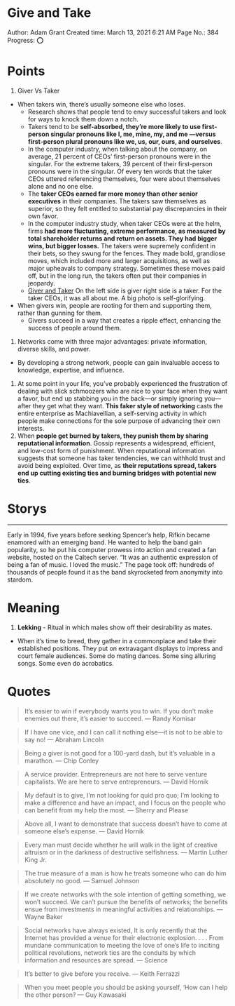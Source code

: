 # Give and Take

Author: Adam Grant Created time: March 13, 2021 6:21 AM Page No.: 384 Progress:
⭕

# Points

1. Giver Vs Taker

- When takers win, there’s usually someone else who loses.
  - Research shows that people tend to envy successful takers and look for ways
    to knock them down a notch.
  - Takers tend to be **self-absorbed, they’re more likely to use first-person
    singular pronouns like I, me, mine, my, and me —versus first-person plural
    pronouns like we, us, our, ours, and ourselves**.
  - In the computer industry, when talking about the company, on average, 21
    percent of CEOs’ first-person pronouns were in the singular. For the extreme
    takers, 39 percent of their first-person pronouns were in the singular. Of
    every ten words that the taker CEOs uttered referencing themselves, four
    were about themselves alone and no one else.
  - The **taker CEOs earned far more money than other senior executives** in
    their companies. The takers saw themselves as superior, so they felt
    entitled to substantial pay discrepancies in their own favor.
  - In the computer industry study, when taker CEOs were at the helm, firms
    **had more fluctuating, extreme performance, as measured by total
    shareholder returns and return on assets. They had bigger wins, but bigger
    losses.** The takers were supremely confident in their bets, so they swung
    for the fences. They made bold, grandiose moves, which included more and
    larger acquisitions, as well as major upheavals to company strategy.
    Sometimes these moves paid off, but in the long run, the takers often put
    their companies in jeopardy.
  - [Giver and Taker](https://photos.app.goo.gl/oD8CY1bvWHL9kmc97) On the left
    side is giver right side is a taker. For the taker CEOs, it was all about
    me. A big photo is self-glorifying.
- When givers win, people are rooting for them and supporting them, rather than
  gunning for them.
  - Givers succeed in a way that creates a ripple effect, enhancing the success
    of people around them.

1. Networks come with three major advantages: private information, diverse
   skills, and power.

- By developing a strong network, people can gain invaluable access to
  knowledge, expertise, and influence.

1. At some point in your life, you’ve probably experienced the frustration of
   dealing with slick schmoozers who are nice to your face when they want a
   favor, but end up stabbing you in the back—or simply ignoring you—after they
   get what they want. **This faker style of networking** casts the entire
   enterprise as Machiavellian, a self-serving activity in which people make
   connections for the sole purpose of advancing their own interests.
2. When **people get burned by takers, they punish them by sharing reputational
   information**. Gossip represents a widespread, efficient, and low-cost form
   of punishment. When reputational information suggests that someone has taker
   tendencies, we can withhold trust and avoid being exploited. Over time, as
   **their reputations spread, takers end up cutting existing ties and burning
   bridges with potential new ties**.

# Storys

---

Early in 1994, five years before seeking Spencer’s help, Rifkin became enamored
with an emerging band. He wanted to help the band gain popularity, so he put his
computer prowess into action and created a fan website, hosted on the Caltech
server. “It was an authentic expression of being a fan of music. I loved the
music.” The page took off: hundreds of thousands of people found it as the band
skyrocketed from anonymity into stardom.

# Meaning

1. **Lekking** - Ritual in which males show off their desirability as mates.

- When it’s time to breed, they gather in a commonplace and take their
  established positions. They put on extravagant displays to impress and court
  female audiences. Some do mating dances. Some sing alluring songs. Some even
  do acrobatics.

# Quotes

> It’s easier to win if everybody wants you to win. If you don’t make enemies
> out there, it’s easier to succeed. — Randy Komisar

> If I have one vice, and I can call it nothing else—it is not to be able to say
> no! — Abraham Lincoln

> Being a giver is not good for a 100-yard dash, but it’s valuable in a
> marathon. — Chip Conley

> A service provider. Entrepreneurs are not here to serve venture capitalists.
> We are here to serve entrepreneurs. — David Hornik

> My default is to give, I’m not looking for quid pro quo; I’m looking to make a
> difference and have an impact, and I focus on the people who can benefit from
> my help the most. — Sherry and Please

> Above all, I want to demonstrate that success doesn’t have to come at someone
> else’s expense. — David Hornik

> Every man must decide whether he will walk in the light of creative altruism
> or in the darkness of destructive selfishness. — Martin Luther King Jr.

> The true measure of a man is how he treats someone who can do him absolutely
> no good. — Samuel Johnson

> If we create networks with the sole intention of getting something, we won’t
> succeed. We can’t pursue the benefits of networks; the benefits ensue from
> investments in meaningful activities and relationships. — Wayne Baker

> Social networks have always existed, It is only recently that the Internet has
> provided a venue for their electronic explosion. . . . From mundane
> communication to meeting the love of one’s life to inciting political
> revolutions, network ties are the conduits by which information and resources
> are spread. — Science

> It’s better to give before you receive. — Keith Ferrazzi

> When you meet people you should be asking yourself, ‘How can I help the other
> person? — Guy Kawasaki
